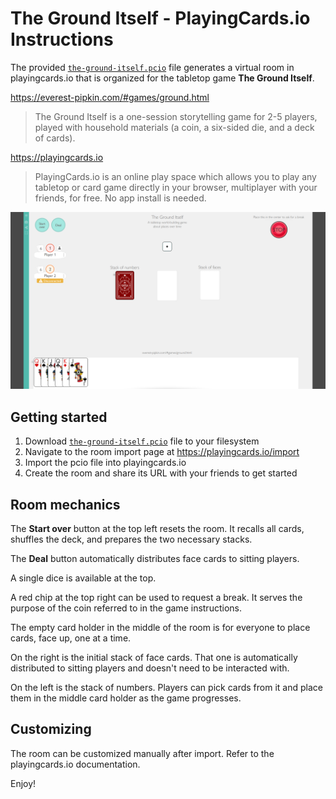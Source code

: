# The Ground Itself - PlayingCards.io Instructions

The provided [`the-ground-itself.pcio`](/the-ground-itself.pcio?raw=true) file generates a virtual room in playingcards.io that is organized for the tabletop game **The Ground Itself**.

https://everest-pipkin.com/#games/ground.html
> The Ground Itself is a one-session storytelling game for 2-5 players, played with household materials (a coin, a six-sided die, and a deck of cards). 

https://playingcards.io
> PlayingCards.io is an online play space which allows you to play any tabletop or card game directly in your browser, multiplayer with your friends, for free. No app install is needed.

![screenshot.png](/screenshot.png?raw=true)

## Getting started
1. Download [`the-ground-itself.pcio`](/the-ground-itself.pcio?raw=true) file to your filesystem
2. Navigate to the room import page at https://playingcards.io/import
3. Import the pcio file into playingcards.io
4. Create the room and share its URL with your friends to get started

## Room mechanics
The **Start over** button at the top left resets the room. It recalls all cards, shuffles the deck, and prepares the two necessary stacks.

The **Deal** button automatically distributes face cards to sitting players.

A single dice is available at the top.

A red chip at the top right can be used to request a break. It serves the purpose of the coin referred to in the game instructions.

The empty card holder in the middle of the room is for everyone to place cards, face up, one at a time.

On the right is the initial stack of face cards. That one is automatically distributed to sitting players and doesn't need to be interacted with.

On the left is the stack of numbers. Players can pick cards from it and place them in the middle card holder as the game progresses.

## Customizing
The room can be customized manually after import. Refer to the playingcards.io documentation.

Enjoy!
